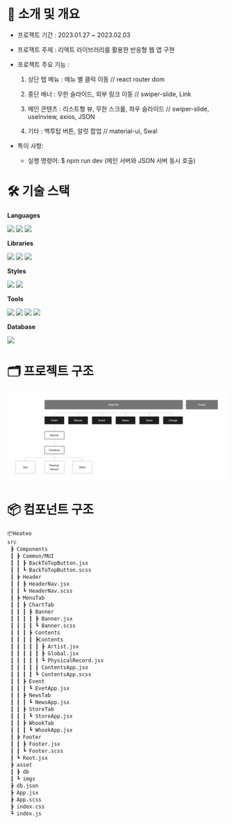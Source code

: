 # :wave: 소개 및 개요

- 프로젝트 기간 : 2023.01.27 ~ 2023.02.03

- 프로잭트 주제 : 리액트 라이브러리를 활용한 반응형 웹 앱 구현

- 프로젝트 주요 기능 :

  1.  상단 탭 메뉴 : 메뉴 별 클릭 이동 // react router dom

  2.  중단 배너 : 무한 슬라이드, 외부 링크 이동 // swiper-slide, Link

  3.  메인 콘텐츠 : 리스트형 뷰, 무한 스크롤, 좌우 슬라이드 // swiper-slide, useInview, axios, JSON

  4.  기타 : 백투탑 버튼, 알럿 팝업 // material-ui, Swal

* 특이 사항:

  - 실행 명령어: $ npm run dev (메인 서버와 JSON 서버 동시 호출)

# :hammer_and_wrench: 기술 스택

**Languages**

<img src="https://img.shields.io/badge/HTML5-E34F26?style=flat&logo=HTML5&logoColor=white"/> <img src="https://img.shields.io/badge/CSS3-1572B6?style=flat&logo=CSS3&logoColor=white"/> <img src="https://img.shields.io/badge/JavaScript-F7DF1E?style=flat&logo=JavaScript&logoColor=white"/>

**Libraries**

<img src="https://img.shields.io/badge/React-61DAFB?style=flat&logo=React&logoColor=white"/> <img src="https://img.shields.io/badge/React%20Router-CA4245?style=flat&logo=React%20Router&logoColor=white"/> <img src="https://img.shields.io/badge/React%20Hook%20Form-EC5990?style=flat&logo=React%20Hook%20Form&logoColor=white"/>

**Styles**

<img src="https://img.shields.io/badge/Sass-CC6699?style=flat&logo=Sass&logoColor=white"/> <img src="https://img.shields.io/badge/MUI-007FFF?style=flat&logo=MUI&logoColor=white"/>

**Tools**

<img src="https://img.shields.io/badge/Figma-F24E1E?style=flat&logo=Figma&logoColor=white"/> <img src="https://img.shields.io/badge/Notion-000000?style=flat&logo=Notion&logoColor=white"/> <img src="https://img.shields.io/badge/Visual%20Studio%20Code-007ACC?style=flat&logo=Visual%20Studio%20Code&logoColor=white"/> <img src="https://img.shields.io/badge/GitHub-181717?style=flat&logo=GitHub&logoColor=white"/>

**Database**

<img src="https://img.shields.io/badge/JSON-000000?style=flat-square&logo=json&logoColor=white"/>

# :card_index_dividers: 프로젝트 구조

<img src="https://github.com/KrTeddyKim/HanteoGlobal/blob/main/public/ProjectStructure.png" width=800 />

# :package: 컴포넌트 구조

```
📦Heateo
src
 ┣ Components
 ┃ ┣ Common/MUI
 ┃ ┃ ┣ BackToTopButton.jsx
 ┃ ┃ ┗ BackToTopButton.scss
 ┃ ┣ Header
 ┃ ┃ ┣ HeaderNav.jsx
 ┃ ┃ ┗ HeaderNav.scss
 ┃ ┣ MenuTab
 ┃ ┃ ┣ ChartTab
 ┃ ┃ ┃ ┣ Banner
 ┃ ┃ ┃ ┃ ┣ Banner.jsx
 ┃ ┃ ┃ ┃ ┗ Banner.scss
 ┃ ┃ ┃ ┣ Contents
 ┃ ┃ ┃ ┃ ┣Contents
 ┃ ┃ ┃ ┃ ┃ ┣ Artist.jsx
 ┃ ┃ ┃ ┃ ┃ ┣ Global.jsx
 ┃ ┃ ┃ ┃ ┃ ┗ PhysicalRecord.jsx
 ┃ ┃ ┃ ┃ ┃ ContentsApp.jsx
 ┃ ┃ ┃ ┃ ┗ ContentsApp.scss
 ┃ ┃ ┣ Event
 ┃ ┃ ┃ ┗ EvetApp.jsx
 ┃ ┃ ┣ NewsTab
 ┃ ┃ ┃ ┗ NewsApp.jsx
 ┃ ┃ ┣ StoreTab
 ┃ ┃ ┃ ┗ StoreApp.jsx
 ┃ ┃ ┣ WhookTab
 ┃ ┃ ┃ ┗ WhookApp.jsx
 ┃ ┣ Footer
 ┃ ┃ ┣ Footer.jsx
 ┃ ┃ ┗ Footer.scss
 ┃ ┗ Root.jsx
 ┣ asset
 ┃ ┣ db
 ┃ ┗ imgs
 ┣ db.json
 ┣ App.jsx
 ┣ App.scss
 ┣ index.css
 ┗ index.js
```
